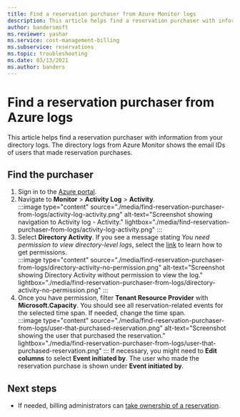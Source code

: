 ```yaml
---
title: Find a reservation purchaser from Azure Monitor logs
description: This article helps find a reservation purchaser with information from Azure Monitor logs.
author: bandersmsft
ms.reviewer: yashar
ms.service: cost-management-billing
ms.subservice: reservations
ms.topic: troubleshooting
ms.date: 03/13/2021
ms.author: banders
---
```


# Find a reservation purchaser from Azure logs

This article helps find a reservation purchaser with information from your directory logs. The directory logs from Azure Monitor shows the email IDs of users that made reservation purchases.

## Find the purchaser

1. Sign in to the [Azure portal](https://portal.azure.com).
1. Navigate to **Monitor** > **Activity Log** > **Activity**.  
    :::image type="content" source="./media/find-reservation-purchaser-from-logs/activity-log-activity.png" alt-text="Screenshot showing navigation to Activity log - Activity." lightbox="./media/find-reservation-purchaser-from-logs/activity-log-activity.png" :::
1. Select **Directory Activity**. If you see a message stating *You need permission to view directory-level logs*, select the [link](../../role-based-access-control/elevate-access-global-admin.md) to learn how to get permissions.  
    :::image type="content" source="./media/find-reservation-purchaser-from-logs/directory-activity-no-permission.png" alt-text="Screenshot showing Directory Activity without permission to view the log." lightbox="./media/find-reservation-purchaser-from-logs/directory-activity-no-permission.png" :::
1. Once you have permission, filter **Tenant Resource Provider** with **Microsoft.Capacity**. You should see all reservation-related events for the selected time span. If needed, change the time span.  
    :::image type="content" source="./media/find-reservation-purchaser-from-logs/user-that-purchased-reservation.png" alt-text="Screenshot showing the user that purchased the reservation." lightbox="./media/find-reservation-purchaser-from-logs/user-that-purchased-reservation.png" :::
    If necessary, you might need to **Edit columns** to select **Event initiated by**.
    The user who made the reservation purchase is shown under **Event initiated by**.

## Next steps

- If needed, billing administrators can [take ownership of a reservation](view-reservations.md#how-billing-administrators-can-view-or-manage-reservations).
